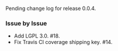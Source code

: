 Pending change log for release 0.0.4.

### Issue by Issue

 * Add LGPL 3.0. #18.
 * Fix Travis CI coverage shipping key. #14.
